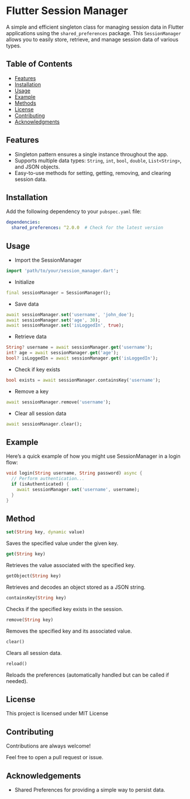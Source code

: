 
# Flutter Session Manager

A simple and efficient singleton class for managing session data in Flutter applications using the `shared_preferences` package. This `SessionManager` allows you to easily store, retrieve, and manage session data of various types.

## Table of Contents

- [Features](#features)
- [Installation](#installation)
- [Usage](#usage)
- [Example](#example)
- [Methods](#methods)
- [License](#license)
- [Contributing](#contributing)
- [Acknowledgments](#acknowledgments)

## Features

- Singleton pattern ensures a single instance throughout the app.
- Supports multiple data types: `String`, `int`, `bool`, `double`, `List<String>`, and JSON objects.
- Easy-to-use methods for setting, getting, removing, and clearing session data.

## Installation

Add the following dependency to your `pubspec.yaml` file:

```yaml
dependencies:
  shared_preferences: ^2.0.0  # Check for the latest version
```

## Usage

- Import the SessionManager

```dart
import 'path/to/your/session_manager.dart';
```

- Initialize

```dart
final sessionManager = SessionManager();
```

- Save data

```dart
await sessionManager.set('username', 'john_doe');
await sessionManager.set('age', 30);
await sessionManager.set('isLoggedIn', true);
```

- Retrieve data

```dart
String? username = await sessionManager.get('username');
int? age = await sessionManager.get('age');
bool? isLoggedIn = await sessionManager.get('isLoggedIn');
```

- Check if key exists

```dart
bool exists = await sessionManager.containsKey('username');
```

- Remove a key

```dart
await sessionManager.remove('username');
```

- Clear all session data

```dart
await sessionManager.clear();
```

## Example

Here’s a quick example of how you might use SessionManager in a login flow:

```dart
void login(String username, String password) async {
  // Perform authentication...
  if (isAuthenticated) {
    await sessionManager.set('username', username);
  }
}
```

## Method

```dart
set(String key, dynamic value)
```

Saves the specified value under the given key.

```dart
get(String key)
```

Retrieves the value associated with the specified key.

```dart
getObject(String key)
```

Retrieves and decodes an object stored as a JSON string.

```dart
containsKey(String key)
```

Checks if the specified key exists in the session.

```dart
remove(String key)
```

Removes the specified key and its associated value.

```dart
clear()
```

Clears all session data.

```dart
reload()
```

Reloads the preferences (automatically handled but can be called if needed).

## License

This project is licensed under MIT License

## Contributing

Contributions are always welcome!

Feel free to open a pull request or issue.

## Acknowledgements

- Shared Preferences for providing a simple way to persist data.
